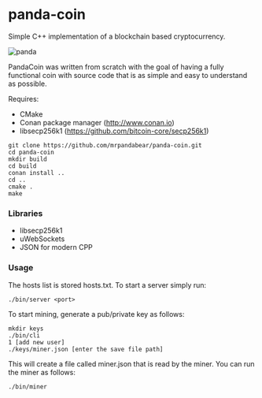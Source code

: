 panda-coin
====================
Simple C++ implementation of a blockchain based cryptocurrency.

![panda](https://upload.wikimedia.org/wikipedia/commons/thumb/b/b5/Noto_Emoji_KitKat_1f43c.svg/240px-Noto_Emoji_KitKat_1f43c.svg.png)

PandaCoin was written from scratch with the goal of having a fully functional coin with source code that is as simple and easy to understand as possible.

Requires:
* CMake
* Conan package manager (http://www.conan.io)
* libsecp256k1 (https://github.com/bitcoin-core/secp256k1)

```
git clone https://github.com/mrpandabear/panda-coin.git
cd panda-coin
mkdir build
cd build
conan install ..
cd ..
cmake .
make
```
### Libraries
* libsecp256k1
* uWebSockets
* JSON for modern CPP

### Usage
The hosts list is stored hosts.txt. To start a server simply run:
```
./bin/server <port>
```

To start mining, generate a pub/private key as follows:
```
mkdir keys
./bin/cli
1 [add new user]
./keys/miner.json [enter the save file path]
```

This will create a file called miner.json that is read by the miner. You can run the miner as follows:
```
./bin/miner
```







